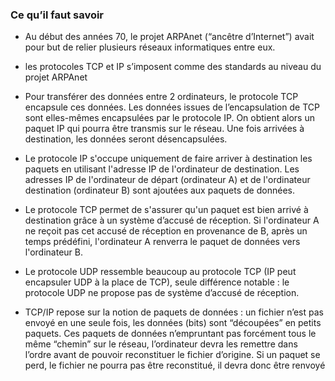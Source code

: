 ### Ce qu’il faut savoir

- Au début des années 70, le projet ARPAnet (“ancêtre d’Internet”) avait pour but de relier plusieurs réseaux informatiques entre eux.

- les protocoles TCP et IP s’imposent comme des standards au niveau du projet ARPAnet

- Pour transférer des données entre 2 ordinateurs, le protocole TCP encapsule ces données. Les données issues de l’encapsulation de TCP sont elles-mêmes encapsulées par le protocole IP. On obtient alors un paquet IP qui pourra être
transmis sur le réseau. Une fois arrivées à destination, les données seront désencapsulées.

- Le protocole IP s'occupe uniquement de faire arriver à destination les paquets en utilisant l'adresse IP de l'ordinateur de destination. Les adresses IP de l'ordinateur de départ (ordinateur A) et de l'ordinateur destination (ordinateur B) sont ajoutées aux paquets de
données.

- Le protocole TCP permet de s'assurer qu'un paquet est bien arrivé à destination grâce à un système d’accusé de réception. Si l'ordinateur A ne reçoit pas cet accusé de réception en provenance de B, après un temps prédéfini, l'ordinateur A renverra le paquet de données vers l'ordinateur B.

- Le protocole UDP ressemble beaucoup au protocole TCP (IP peut encapsuler UDP à la place de TCP), seule différence notable : le protocole UDP ne propose pas de système d’accusé de réception.

- TCP/IP repose sur la notion de paquets de données : un fichier n’est pas envoyé en une seule fois, les données (bits) sont “découpées” en petits paquets. Ces paquets de données n’empruntant pas forcément tous le même “chemin” sur le réseau, l’ordinateur devra les remettre dans l’ordre avant de pouvoir reconstituer le fichier d’origine. Si un paquet se perd, le fichier ne pourra pas être
reconstitué, il devra donc être renvoyé
